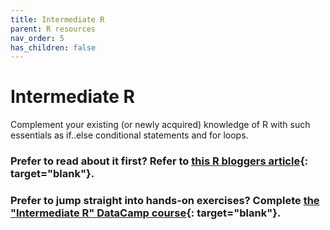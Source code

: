 ```yaml
---
title: Intermediate R
parent: R resources
nav_order: 5
has_children: false
---
```


# Intermediate R

Complement your existing (or newly acquired) knowledge of R with such essentials as if..else conditional statements and for loops.

### Prefer to read about it first? Refer to [this R bloggers article](https://www.r-bloggers.com/2019/06/how-to-use-if-else-statements-and-loops-in-r/){: target="blank"}.

### Prefer to jump straight into hands-on exercises? Complete [the "Intermediate R" DataCamp course](https://learn.datacamp.com/courses/intermediate-r){: target="blank"}.
